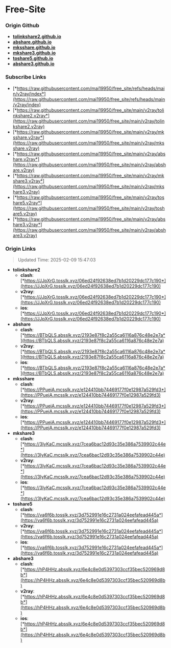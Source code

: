 # Free-Site

### Origin Github

- [**tolinkshare2.github.io**](https://github.com/tolinkshare2/tolinkshare2.github.io)
- [**abshare.github.io**](https://github.com/abshare/abshare.github.io)
- [**mksshare.github.io**](https://github.com/mksshare/mksshare.github.io)
- [**mkshare3.github.io**](https://github.com/mkshare3/mkshare3.github.io)
- [**toshare5.github.io**](https://github.com/toshare5/toshare5.github.io)
- [**abshare3.github.io**](https://github.com/abshare3/abshare3.github.io)

### Subscribe Links

- [*https://raw.githubusercontent.com/mai19950/free_site/refs/heads/main/v2ray/index*](https://raw.githubusercontent.com/mai19950/free_site/refs/heads/main/v2ray/index)
- [*https://raw.githubusercontent.com/mai19950/free_site/main/v2ray/tolinkshare2.v2ray*](https://raw.githubusercontent.com/mai19950/free_site/main/v2ray/tolinkshare2.v2ray)
- [*https://raw.githubusercontent.com/mai19950/free_site/main/v2ray/mksshare.v2ray*](https://raw.githubusercontent.com/mai19950/free_site/main/v2ray/mksshare.v2ray)
- [*https://raw.githubusercontent.com/mai19950/free_site/main/v2ray/abshare.v2ray*](https://raw.githubusercontent.com/mai19950/free_site/main/v2ray/abshare.v2ray)
- [*https://raw.githubusercontent.com/mai19950/free_site/main/v2ray/mkshare3.v2ray*](https://raw.githubusercontent.com/mai19950/free_site/main/v2ray/mkshare3.v2ray)
- [*https://raw.githubusercontent.com/mai19950/free_site/main/v2ray/toshare5.v2ray*](https://raw.githubusercontent.com/mai19950/free_site/main/v2ray/toshare5.v2ray)
- [*https://raw.githubusercontent.com/mai19950/free_site/main/v2ray/abshare3.v2ray*](https://raw.githubusercontent.com/mai19950/free_site/main/v2ray/abshare3.v2ray)

### Origin Links

> Updated Time: 2025-02-09 15:47:03

- **tolinkshare2**
  - **clash**: [*https://JJpXrG.tosslk.xyz/06ed24f92638ed7b1d20229dc177c190*](https://JJpXrG.tosslk.xyz/06ed24f92638ed7b1d20229dc177c190)
  - **v2ray**: [*https://JJpXrG.tosslk.xyz/06ed24f92638ed7b1d20229dc177c190*](https://JJpXrG.tosslk.xyz/06ed24f92638ed7b1d20229dc177c190)
  - **ios**: [*https://JJpXrG.tosslk.xyz/06ed24f92638ed7b1d20229dc177c190*](https://JJpXrG.tosslk.xyz/06ed24f92638ed7b1d20229dc177c190)
- **abshare**
  - **clash**: [*https://BTbQLS.absslk.xyz/2193e87f8c2a55ca6116a876c48e2e7a*](https://BTbQLS.absslk.xyz/2193e87f8c2a55ca6116a876c48e2e7a)
  - **v2ray**: [*https://BTbQLS.absslk.xyz/2193e87f8c2a55ca6116a876c48e2e7a*](https://BTbQLS.absslk.xyz/2193e87f8c2a55ca6116a876c48e2e7a)
  - **ios**: [*https://BTbQLS.absslk.xyz/2193e87f8c2a55ca6116a876c48e2e7a*](https://BTbQLS.absslk.xyz/2193e87f8c2a55ca6116a876c48e2e7a)
- **mksshare**
  - **clash**: [*https://PPuejA.mcsslk.xyz/e124410bb74469177f0e12987a529fd3*](https://PPuejA.mcsslk.xyz/e124410bb74469177f0e12987a529fd3)
  - **v2ray**: [*https://PPuejA.mcsslk.xyz/e124410bb74469177f0e12987a529fd3*](https://PPuejA.mcsslk.xyz/e124410bb74469177f0e12987a529fd3)
  - **ios**: [*https://PPuejA.mcsslk.xyz/e124410bb74469177f0e12987a529fd3*](https://PPuejA.mcsslk.xyz/e124410bb74469177f0e12987a529fd3)
- **mkshare3**
  - **clash**: [*https://3IyKaC.mcsslk.xyz/7cea6bac12d93c35e386a7539902c44e*](https://3IyKaC.mcsslk.xyz/7cea6bac12d93c35e386a7539902c44e)
  - **v2ray**: [*https://3IyKaC.mcsslk.xyz/7cea6bac12d93c35e386a7539902c44e*](https://3IyKaC.mcsslk.xyz/7cea6bac12d93c35e386a7539902c44e)
  - **ios**: [*https://3IyKaC.mcsslk.xyz/7cea6bac12d93c35e386a7539902c44e*](https://3IyKaC.mcsslk.xyz/7cea6bac12d93c35e386a7539902c44e)
- **toshare5**
  - **clash**: [*https://va6f6b.tosslk.xyz/3d752991e16c2731a024eefafead445a*](https://va6f6b.tosslk.xyz/3d752991e16c2731a024eefafead445a)
  - **v2ray**: [*https://va6f6b.tosslk.xyz/3d752991e16c2731a024eefafead445a*](https://va6f6b.tosslk.xyz/3d752991e16c2731a024eefafead445a)
  - **ios**: [*https://va6f6b.tosslk.xyz/3d752991e16c2731a024eefafead445a*](https://va6f6b.tosslk.xyz/3d752991e16c2731a024eefafead445a)
- **abshare3**
  - **clash**: [*https://hP4HHz.absslk.xyz/6e4c8e0d5397303ccf35bec520969d8b*](https://hP4HHz.absslk.xyz/6e4c8e0d5397303ccf35bec520969d8b)
  - **v2ray**: [*https://hP4HHz.absslk.xyz/6e4c8e0d5397303ccf35bec520969d8b*](https://hP4HHz.absslk.xyz/6e4c8e0d5397303ccf35bec520969d8b)
  - **ios**: [*https://hP4HHz.absslk.xyz/6e4c8e0d5397303ccf35bec520969d8b*](https://hP4HHz.absslk.xyz/6e4c8e0d5397303ccf35bec520969d8b)

